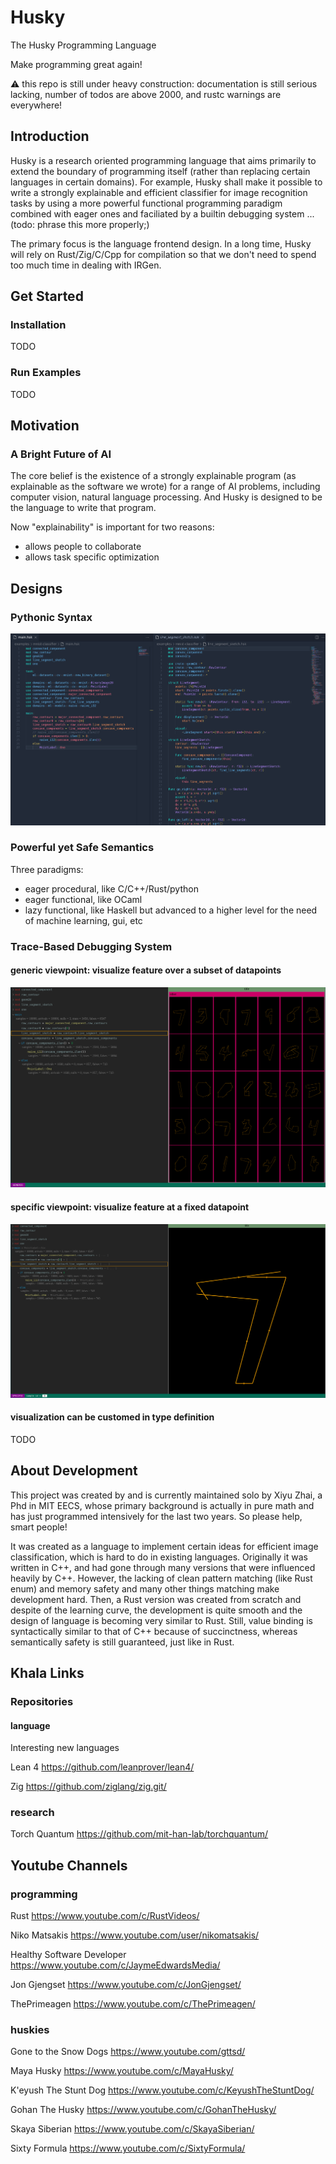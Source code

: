 # Husky

The Husky Programming Language

Make programming great again!

:warning: this repo is still under heavy construction: documentation is still serious lacking, number of todos are above 2000, and rustc warnings are everywhere!

## Introduction

Husky is a research oriented programming language that aims primarily to extend the boundary of programming itself (rather than replacing certain languages in certain domains). For example, Husky shall make it possible to write a strongly explainable and efficient classifier for image recognition tasks by using a more powerful functional programming paradigm combined with eager ones and faciliated by a builtin debugging system ... (todo: phrase this more properly;)

The primary focus is the language frontend design. In a long time, Husky will rely on Rust/Zig/C/Cpp for compilation so that we don't need to spend too much time in dealing with IRGen.

## Get Started

### Installation

TODO

### Run Examples

TODO

## Motivation

### A Bright Future of AI

The core belief is the existence of a strongly explainable program (as explainable as the software we wrote) for a range of AI problems, including computer vision, natural language processing. And Husky is designed to be the language to write that program.

Now "explainability" is important for two reasons:

- allows people to collaborate
- allows task specific optimization

## Designs

### Pythonic Syntax

![alt text](snapshots/pythonic-syntax2.png)

### Powerful yet Safe Semantics

Three paradigms:

- eager procedural, like C/C++/Rust/python
- eager functional, like OCaml
- lazy functional, like Haskell but advanced to a higher level for the need of machine learning, gui, etc

### Trace-Based Debugging System

#### generic viewpoint: visualize feature over a subset of datapoints

![alt text](snapshots/trace-based-debugging-system.png)

#### specific viewpoint: visualize feature at a fixed datapoint

![alt text](snapshots/debugger-stalk.png)

#### visualization can be customed in type definition

TODO

## About Development

This project was created by and is currently maintained solo by Xiyu Zhai, a Phd in MIT EECS, whose primary background is actually in pure math and has just programmed intensively for the last two years. So please help, smart people!

It was created as a language to implement certain ideas for efficient image classification, which is hard to do in existing languages. Originally it was written in C++, and had gone through many versions that were influenced heavily by C++. However, the lacking of clean pattern matching (like Rust enum) and memory safety and many other things matching make development hard. Then, a Rust version was created from scratch and despite of the learning curve, the development is quite smooth and the design of language is becoming very similar to Rust. Still, value binding is syntactically similar to that of C++ because of succinctness, whereas semantically safety is still guaranteed, just like in Rust.

## Khala Links

### Repositories

#### language

Interesting new languages

Lean 4 <https://github.com/leanprover/lean4/>

Zig <https://github.com/ziglang/zig.git/>

### research

Torch Quantum <https://github.com/mit-han-lab/torchquantum/>

## Youtube Channels

### programming

Rust <https://www.youtube.com/c/RustVideos/>

Niko Matsakis <https://www.youtube.com/user/nikomatsakis/>

Healthy Software Developer <https://www.youtube.com/c/JaymeEdwardsMedia/>

Jon Gjengset <https://www.youtube.com/c/JonGjengset/>

ThePrimeagen <https://www.youtube.com/c/ThePrimeagen/>

### huskies

Gone to the Snow Dogs <https://www.youtube.com/gttsd/>

Maya Husky <https://www.youtube.com/c/MayaHusky/>

K'eyush The Stunt Dog <https://www.youtube.com/c/KeyushTheStuntDog/>

Gohan The Husky <https://www.youtube.com/c/GohanTheHusky/>

Skaya Siberian <https://www.youtube.com/c/SkayaSiberian/>

Sixty Formula <https://www.youtube.com/c/SixtyFormula/>
